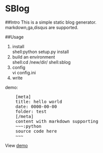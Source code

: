 SBlog
======

##Intro
This is a simple static blog generator.  
markdown,ga,disqus are supported.

##Usage
1. install  
shell:python setup.py install
2. build an environment  
shell:cd /new/dir/
shell:sblog
3. config  
vi config.ini
4. write  

demo:  
<pre>
    [meta]  
    title: hello world  
    date: 0000-00-00   
    folder: test  
    [/meta]  
    content with markdown supporting  
    ~~~:python  
    source code here  
    ~~~  
</pre>

View [demo](http://blog.xiaoba.me)
